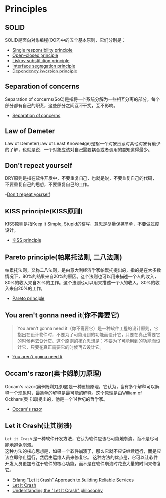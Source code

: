 # Principles

## SOLID

SOLID是面向对象编程(OOP)中的五个基本原则，它们分别是：

- [Single responsibility principle](https://en.wikipedia.org/wiki/Single_responsibility_principle)
- [Open–closed principle](https://en.wikipedia.org/wiki/Open%E2%80%93closed_principle)
- [Liskov substitution principle](https://en.wikipedia.org/wiki/Liskov_substitution_principle)
- [Interface segregation principle](https://en.wikipedia.org/wiki/Interface_segregation_principle)
- [Dependency inversion principle](https://en.wikipedia.org/wiki/Dependency_inversion_principle)

## Separation of concerns

Separation of concerns(SoC)是指将一个系统分解为一些相互分离的部分，每个部分都有自己的职责，这些部分之间互不干扰，互不影响。

- [Separation of concerns](https://en.wikipedia.org/wiki/Separation_of_concerns)

## Law of Demeter

Law of Demeter(Law of Least Knowledge)是指一个对象应该对其他对象有最少的了解，也就是说，一个对象应该对自己需要耦合或者调用的类知道得最少。

## Don't repeat yourself

DRY原则是指在软件开发中，不要重复自己，也就是说，不要重复自己的代码，不要重复自己的思想，不要重复自己的工作。

-[Don't repeat yourself](https://en.wikipedia.org/wiki/Don%27t_repeat_yourself)

## KISS principle(KISS原则)

KISS原则是指Keep It Simple, Stupid的缩写，意思是尽量保持简单，不要做过度设计。

- [KISS principle](https://en.wikipedia.org/wiki/KISS_principle)

## Pareto principle(帕累托法则, 二八法则)

帕累托法则，又称二八法则，是由意大利经济学家帕累托提出的，指的是在大多数情况下，80%的结果来自20%的原因。这个法则也可以用来描述一个人的收入，80%的收入来自20%的工作。这个法则也可以用来描述一个人的收入，80%的收入来自20%的工作。

- [Pareto principle](https://en.wikipedia.org/wiki/Pareto_principle)

## You aren't gonna need it(你不需要它)

> You aren't gonna need
> it（你不需要它）是一种软件工程的设计原则，它指出在设计软件时，不要为了可能用到的功能而设计它，只要在真正需要它的时候再去设计它。这个原则的核心思想是：不要为了可能用到的功能而设计它，只要在真正需要它的时候再去设计它。

- [You aren't gonna need it](https://en.wikipedia.org/wiki/You_aren%27t_gonna_need_it)

## Occam's razor(奥卡姆剃刀原理)

Occam's razor(奥卡姆剃刀原理)是一种逻辑原理，它认为，当有多个解释可以解释一个现象时，最简单的解释是最可能的解释。这个原理是由William
of Ockham(奥卡姆)提出的，他是一个14世纪的哲学家。

- [Occam's razor](https://en.wikipedia.org/wiki/Occam%27s_razor)

## Let it Crash(让其崩溃)

`Let it Crash`
是一种软件开发方法，它认为软件应该尽可能地崩溃，而不是尽可能地避免崩溃。<br/>
这种方法的核心思想是，如果一个软件崩溃了，那么它就不应该继续运行，而是应该立即停止运行，然后由运维人员来修复它。
这种方法的优点是，它可以让软件开发人员更加专注于软件的核心功能，而不是在软件崩溃时花费大量的时间来修复它。

- [Erlang “Let it Crash” Approach to Building Reliable Services](https://medium.com/@vamsimokari/erlang-let-it-crash-philosophy-53486d2a6da)
- [Let It Crash](https://wiki.c2.com/?LetItCrash)
- [Understanding the "Let It Crash" philosophy](https://rafaelantunes.com.br/understanding-the-let-it-crash-philosophy)